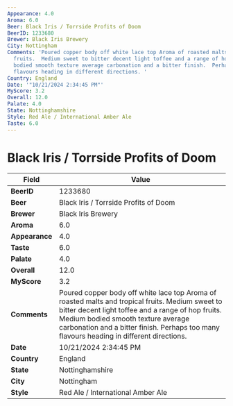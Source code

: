 ```yaml
---
Appearance: 4.0
Aroma: 6.0
Beer: Black Iris / Torrside Profits of Doom
BeerID: 1233680
Brewer: Black Iris Brewery
City: Nottingham
Comments: 'Poured copper body off white lace top Aroma of roasted malts and tropical
  fruits.  Medium sweet to bitter decent light toffee and a range of hop fruits. Medium
  bodied smooth texture average carbonation and a bitter finish.  Perhaps too many
  flavours heading in different directions. '
Country: England
Date: '"10/21/2024 2:34:45 PM"'
MyScore: 3.2
Overall: 12.0
Palate: 4.0
State: Nottinghamshire
Style: Red Ale / International Amber Ale
Taste: 6.0
---
```


# Black Iris / Torrside Profits of Doom

| Field         | Value |
|---------------|-------|
| **BeerID** | 1233680 |
| **Beer** | Black Iris / Torrside Profits of Doom |
| **Brewer** | Black Iris Brewery |
| **Aroma** | 6.0 |
| **Appearance** | 4.0 |
| **Taste** | 6.0 |
| **Palate** | 4.0 |
| **Overall** | 12.0 |
| **MyScore** | 3.2 |
| **Comments** | Poured copper body off white lace top Aroma of roasted malts and tropical fruits.  Medium sweet to bitter decent light toffee and a range of hop fruits. Medium bodied smooth texture average carbonation and a bitter finish.  Perhaps too many flavours heading in different directions.  |
| **Date** | 10/21/2024 2:34:45 PM |
| **Country** | England |
| **State** | Nottinghamshire |
| **City** | Nottingham |
| **Style** | Red Ale / International Amber Ale |

